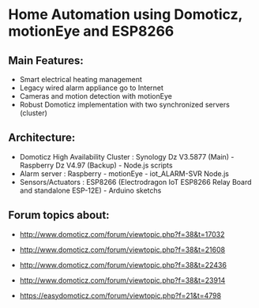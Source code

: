 # Home Automation using Domoticz, motionEye and ESP8266

## Main Features:
  - Smart electrical heating management
  - Legacy wired alarm appliance go to Internet
  - Cameras and motion detection with motionEye 
  - Robust Domoticz implementation with two synchronized servers (cluster) 

## Architecture:
  - Domoticz High Availability Cluster : Synology Dz V3.5877 (Main) - Raspberry Dz V4.97 (Backup) - Node.js scripts
  - Alarm server : Raspberry - motionEye - iot_ALARM-SVR Node.js 
  - Sensors/Actuators : ESP8266 (Electrodragon IoT ESP8266 Relay Board and standalone ESP-12E) - Arduino sketchs

## Forum topics about:
  - http://www.domoticz.com/forum/viewtopic.php?f=38&t=17032

  - http://www.domoticz.com/forum/viewtopic.php?f=38&t=21608

  - http://www.domoticz.com/forum/viewtopic.php?f=38&t=22436

  - http://www.domoticz.com/forum/viewtopic.php?f=38&t=23914

  - https://easydomoticz.com/forum/viewtopic.php?f=21&t=4798
